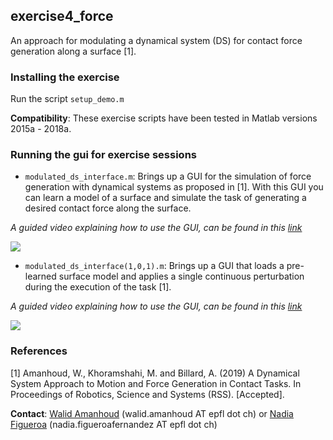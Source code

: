 ## exercise4_force
An approach for modulating a dynamical system (DS) for contact force generation along a surface [1].

### Installing the exercise
Run the script ```setup_demo.m```

**Compatibility**: These exercise scripts have been tested in Matlab versions 2015a - 2018a.

### Running the gui for exercise sessions
- ```modulated_ds_interface.m```: Brings up a GUI for the simulation of force generation with dynamical systems as proposed in [1]. With this GUI you can learn a model of a surface and simulate the task of generating a desired contact force along the surface.

*A guided video explaining how to use the GUI, can be found in this [link](https://youtu.be/jDcPaOUMwvI)*

[![](https://github.com/epfl-lasa/icra19-lfd-tutorial-exercises/blob/master/exercise4_force/img/force-ds-gui.png)](https://youtu.be/y4edLG6oACk)


- ```modulated_ds_interface(1,0,1).m```: Brings up a GUI that loads a pre-learned surface model and applies a single continuous perturbation during the execution of the task [1].

*A guided video explaining how to use the GUI, can be found in this [link](https://youtu.be/jDcPaOUMwvI)*

[![](https://github.com/epfl-lasa/icra19-lfd-tutorial-exercises/blob/master/exercise4_force/img/force-ds-gui-perturb.png)](https://youtu.be/y4edLG6oACk)


### References
[1] Amanhoud, W., Khoramshahi, M. and Billard, A. (2019) A Dynamical System Approach to Motion and Force Generation in Contact Tasks. In Proceedings of Robotics, Science and Systems (RSS). [Accepted]. 


**Contact**: [Walid Amanhoud](http://lasa.epfl.ch/people/member.php?SCIPER=202312) (walid.amanhoud AT epfl dot ch) or [Nadia Figueroa](http://lasa.epfl.ch/people/member.php?SCIPER=238387) (nadia.figueroafernandez AT epfl dot ch)
